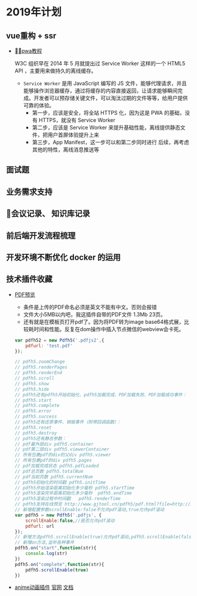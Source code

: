 # 2019年计划
## vue重构 + ssr
-   [pwa教程](https://lavas.baidu.com/pwa)

    W3C 组织早在 2014 年 5 月就提出过 Service Worker 这样的一个 HTML5 API ，主要用来做持久的离线缓存。

    - `Service Worker` 是用 JavaScript 编写的 JS 文件，能够代理请求，并且能够操作浏览器缓存，通过将缓存的内容直接返回，让请求能够瞬间完成。开发者可以预存储关键文件，可以淘汰过期的文件等等，给用户提供可靠的体验。
        - 第一步，应该是安全，将全站 HTTPS 化，因为这是 PWA 的基础，没有 HTTPS，就没有 Service Worker
        - 第二步，应该是 Service Worker 来提升基础性能，离线提供静态文件，把用户首屏体验提升上来
        - 第三步，App Manifest，这一步可以和第二步同时进行
        后续，再考虑其他的特性，离线消息推送等


## 面试题
## 业务需求支持
## 会议记录、 知识库记录
## 前后端开发流程梳理
## 开发环境不断优化 docker 的运用

## 技术插件收藏

- [PDF预览](http://www.gjtool.cn/pdfh5/) 
    - 条件是上传的PDF命名必须是英文不能有中文。否则会报错
    - 文件大小5MB以内吧，我这插件自带的PDF文件 1.3Mb 23页。
    - 还有就是在模板页打开pdf了。因为将PDF转为image base64格式展，比较耗时间和性能。反复在dom操作中插入节点微信的webview会卡死。
    ```js
    var pdfh52 = new Pdfh5('.pdfjs2',{
        pdfurl: 'test.pdf'
    });
    
    // pdfh5.zoomChange 
    // pdfh5.renderPages 
    // pdfh5.renderEnd 
    // pdfh5.scroll 
    // pdfh5.show 
    // pdfh5.hide
    // pdfh5还有pdfh5开始初始化、pdfh5加载完成、PDF加载失败、PDF加载成功事件：   
    // pdfh5.start 
    // pdfh5.complete 
    // pdfh5.error 
    // pdfh5.success 
    // pdfh5还有还原事件、销毁事件（附带回调函数）：  
    // pdfh5.reset 
    // pdfh5.destroy 
    // pdfh5还有静态参数： 
    // pdf最外层div pdfh5.container
    // pdf第二层div pdfh5.viewerContainer
    // 所有包裹pdf的div的父div pdfh5.viewer
    // 所有包裹pdf的div pdfh5.pages
    // pdf加载完成状态 pdfh5.pdfLoaded
    // pdf总页数 pdfh5.totalNum
    // pdf当前页数 pdfh5.currentNum
    // pdfh5初始化的时间戳 pdfh5.initTime
    // pdfh5开始渲染距离初始化多少毫秒 pdfh5.startTime
    // pdfh5渲染完毕距离初始化多少毫秒  pdfh5.endTime
    // pdfh5渲染过程中时间戳   pdfh5.renderTime
    // pdfh5支持在线预览 http://www.gjtool.cn/pdfh5/pdf.html?file=http://xxx.xxx.xxx/xxx.pdf
    // 新增配置参数scrollEnable:false不允许pdf滚动,true允许pdf滚动
    var pdfh5 = new Pdfh5('.pdfjs', {
        scrollEnable:false,//是否允许pdf滚动
        pdfurl: url
    });
    // 新增方法pdfh5.scrollEnable(true)允许pdf滚动,pdfh5.scrollEnable(false)不允许pdf滚动
    // 新增on方法,监听各种事件
    pdfh5.on("start",function(str){
        console.log(str)
    })
    pdfh5.on("complete",function(str){
        pdfh5.scrollEnable(true)
    })

    ```

- [anime动画插件](https://github.com/juliangarnier/anime) [官网](https://animejs.com/)  [文档](https://animejs.com/documentation/#cssProperties)


